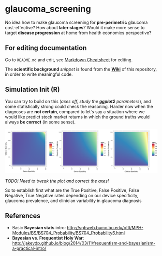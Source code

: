 # glaucoma_screening

No idea how to make glaucoma screening for **pre-perimetric** glaucoma cost-effective? How about **later stages**? Would it make more sense to target **disease progression** at home from health economics perspective?

## For editing documentation

Go to `README.md` and edit, see [Markdown Cheatsheet](https://github.com/adam-p/markdown-here/wiki/Markdown-Cheatsheet) for editing. 

The **scientific background** *snippet* is found from the **[Wiki](https://github.com/petteriTeikari/glaucoma_screening/wiki)** of this repository, in order to write meaningful code.

## Simulation Init (R)

You can try to build on this (*axes off, study the **ggplot2** parameters*), and some statistically strong could check the reasoning. Harder now when the diagnoses are **not certain**, compared to let's say a situation where we would like predict stock market returns in which the ground truths would always **be correct** (in some sense).

![alt text](https://github.com/petteriTeikari/glaucoma_screening/blob/master/images/init_simulation_ggplot_check_axes.png "Logo Title Text 1")

*TODO! Need to tweak the plot and correct the axes!*

So to establish first what are the True Positive, False Positive, False Negative, True Negative rates depending on our device specificity, glaucoma prevalence, and clinician variability in glaucoma diagnosis

## References

* Basic **Bayesian stats** intro: http://sphweb.bumc.bu.edu/otlt/MPH-Modules/BS/BS704_Probability/BS704_Probability6.html
* **Bayesian vs. Frequentist Holy War**: http://jakevdp.github.io/blog/2014/03/11/frequentism-and-bayesianism-a-practical-intro/

